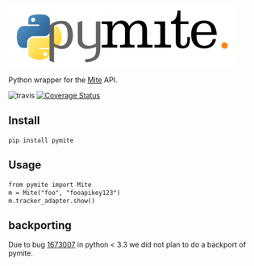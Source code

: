 ![pymite logo](https://raw.githubusercontent.com/damnit/pymite/master/docs/pymite-logo.png)

Python wrapper for the [Mite](https://mite.yo.lk) API.

![travis](https://travis-ci.org/damnit/pymite.svg) [![Coverage Status](https://coveralls.io/repos/damnit/pymite/badge.svg?branch=master&service=github)](https://coveralls.io/github/damnit/pymite?branch=master)

## Install

    pip install pymite

## Usage

    from pymite import Mite
    m = Mite("foo", "fooapikey123")
    m.tracker_adapter.show()

## backporting ##
Due to bug [1673007](https://bugs.python.org/issue1673007) in python < 3.3 we
did not plan to do a backport of pymite.
